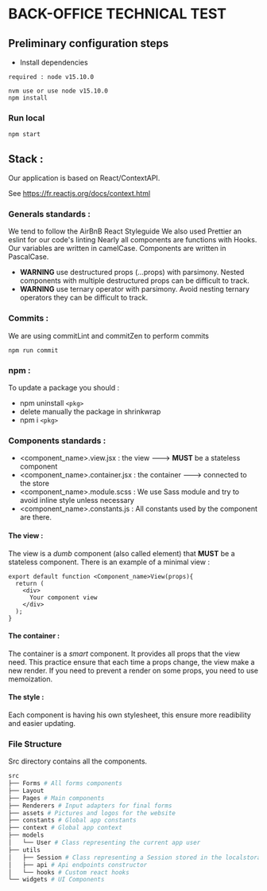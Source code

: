 # BACK-OFFICE TECHNICAL TEST

## Preliminary configuration steps

- Install dependencies
```
required : node v15.10.0

nvm use or use node v15.10.0
npm install
```

### Run local 
```
npm start
```

## Stack :
Our application is based on React/ContextAPI.

See https://fr.reactjs.org/docs/context.html

### Generals standards :
  We tend to follow the AirBnB React Styleguide We also used Prettier an eslint for our code's linting Nearly all components are functions with Hooks. Our variables are written in camelCase. Components are written in PascalCase.

 * **WARNING** use destructured props (...props) with parsimony. Nested components with multiple destructured props can be difficult to track.
 * **WARNING** use ternary operator with parsimony. Avoid nesting ternary operators they can be difficult to track.

### Commits :
  We are using commitLint and commitZen to perform commits
  ```
  npm run commit
  ```

### npm :
 To update a package you should :
  * npm uninstall ```<pkg>```
  * delete manually the package in shrinkwrap
  * npm i ```<pkg>```

### Components standards :
 * <component_name>.view.jsx : the view ---> **MUST** be a stateless component
 * <component_name>.container.jsx : the container ---> connected to the store
 * <component_name>.module.scss : We use Sass module and try to avoid inline style unless necessary
 * <component_name>.constants.js : All constants used by the component are there.

#### The view :

The view is a *dumb* component (also called element) that **MUST** be a stateless component.
There is an example of a minimal view :

```
export default function <Component_name>View(props){
  return (
    <div>
      Your component view
    </div>
  );
}
```

#### The container :

The container is a *smart* component.
It provides all props that the view need.
This practice ensure that each time a props change, the view make a new render.
If you need to prevent a render on some props, you need to use memoization.

#### The style :

Each component is having his own stylesheet, this ensure more readibility and easier updating.

### File Structure

Src directory contains all the components.


```bash
src
├── Forms # All forms components
├── Layout 
├── Pages # Main components
├── Renderers # Input adapters for final forms
├── assets # Pictures and logos for the website
├── constants # Global app constants
├── context # Global app context
├── models 
│   └── User # Class representing the current app user
├── utils
│   ├── Session # Class representing a Session stored in the localstorage
│   ├── api # Api endpoints constructor
│   └── hooks # Custom react hooks 
└── widgets # UI Components

```




